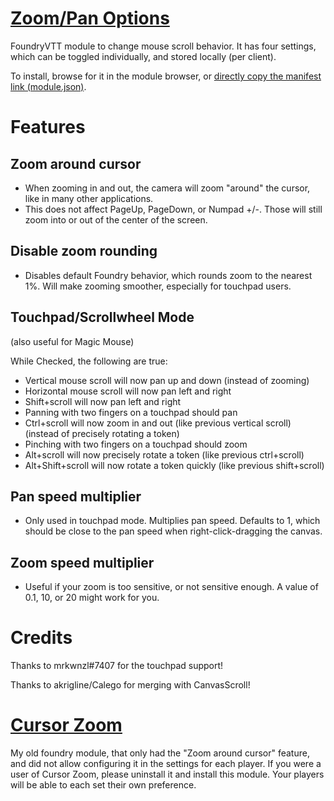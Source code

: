 # [Zoom/Pan Options](https://foundryvtt.com/packages/zoom-pan-options/)

FoundryVTT module to change mouse scroll behavior. It has four settings, which can be toggled individually, and stored locally (per client).

To install, browse for it in the module browser, or [directly copy the manifest link (module.json)](https://raw.githubusercontent.com/itamarcu/ZoomPanOptions/master/module.json).

# Features

## Zoom around cursor
- When zooming in and out, the camera will zoom "around" the cursor, like in many other applications.
- This does not affect PageUp, PageDown, or Numpad +/-. Those will still zoom into or out of the center of the screen.

## Disable zoom rounding
- Disables default Foundry behavior, which rounds zoom to the nearest 1%. Will make zooming smoother, especially for touchpad users.
 
## Touchpad/Scrollwheel Mode
(also useful for Magic Mouse)

While Checked, the following are true:
- Vertical mouse scroll will now pan up and down (instead of zooming)
- Horizontal mouse scroll will now pan left and right
- Shift+scroll will now pan left and right
- Panning with two fingers on a touchpad should pan
- Ctrl+scroll will now zoom in and out (like previous vertical scroll) (instead of precisely rotating a token)
- Pinching with two fingers on a touchpad should zoom
- Alt+scroll will now precisely rotate a token (like previous ctrl+scroll)
- Alt+Shift+scroll will now rotate a token quickly (like previous shift+scroll)

## Pan speed multiplier
- Only used in touchpad mode. Multiplies pan speed. Defaults to 1, which should be close to the pan speed when right-click-dragging the canvas.

## Zoom speed multiplier
- Useful if your zoom is too sensitive, or not sensitive enough. A value of 0.1, 10, or 20 might work for you.

# Credits

Thanks to mrkwnzl#7407 for the touchpad support!

Thanks to akrigline/Calego for merging with CanvasScroll! 

# [Cursor Zoom](https://github.com/itamarcu/CursorZoom)
My old foundry module, that only had the "Zoom around cursor" feature, and did not allow configuring it in the settings for each player.
If you were a user of Cursor Zoom, please uninstall it and install this module. Your players will be able to each set their own preference.
